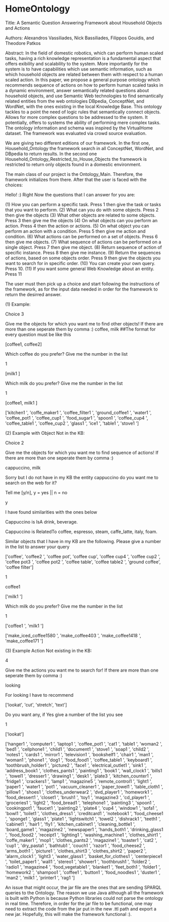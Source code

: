 # HomeOntology

Title: A Semantic Question Answering Framework about Household Objects and Actions

Authors: Alexandros Vassiliades, Nick Bassiliades, Filippos Gouidis, and Theodore Patkos

Abstract:
In the field of domestic robotics, which can perform human scaled tasks, having a rich knowledge representation is a fundamental aspect
that offers exibility and scalability to the system. More importantly for the system is to have capabilities which use semantic information, such as which household objects are related between them with respect to a human scaled action. In this paper, we propose a general purpose ontology which recommends sequence of actions on how to perform human scaled tasks in a dynamic environment, answer semantically related questions about household objects, and use Semantic Web technologies to find semantically related entities from the web ontologies DBpedia, ConceptNet, and WordNet, with the ones existing in the local Knowledge Base. This ontology tackles to a point the need of logic rules that semantically connect objects. Allows for more complex questions to be addressed to the system. It potentially, offers to systems the ability of performing mere complex tasks. The ontology information and schema was inspired by the VirtualHome dataset. The framework was evaluated via crowd source evaluation.

We are giving two different editions of our framework. In the first one, Household_Ontology the framework search in all ConceptNet, WordNet, and DBpedia to return results. In the second one Household_Ontology_Restricted_to_House_Objects the framework is restricted to return only objects found in a domestic environment.

The main class of our project is the Ontology_Main. Therefore, the framework initializes from there. After that the user is faced with the choices:



Hello! :) Right Now the questions that I can answer for you are:

(1) How you can perform a specific task. Press 1 then give the task or tasks that you want to perform.
(2) What can you do with some objects. Press 2 then give the objects
(3) What other objects are related to some objects. Press 3 then give me the objects
(4) On what objects can you perform an action. Press 4 then the action or actions.
(5) On what object you can perform an action with a condition. Press 5 then give me action and condition.
(6) What actions can be performed on a set of objects. Press 6 then give me objects.
(7) What sequence of actions can be performed on a single object. Press 7 then give me object.
(8) Return sequence of action of specific instance. Press 8 then give me instance.
(9) Return the sequences of actions, based on some objects order. Press 9 then give the objects you want to search for in specific order.
(10) You can create your own query. Press 10.
(11) If you want some general Web Knowledge about an entity. Press 11

The user must then pick up a choice and start following the instructions of the framework, as for the input data needed in order for the framework to return the desirred answer. 


(1) Example:

Choice 3 

Give me the objects for which you want me to find other objects! If there are more than one seperate them by comma :)
coffee, milk      ##The format for every question must be like this 


[coffee1, coffee2]

Which coffee do you prefer? Give me the number in the list

1


[milk1 ]

Which milk do you prefer? Give me the number in the list

1


[coffee1, milk1 ]

['kitchen1 ', 'coffe_maker1 ', 'coffee_filter1 ', 'ground_coffee1 ', 'water1 ', 'coffee_pot1 ', 'coffee_cup1 ', 'food_sugar1 ', 'spoon1 ', 'coffee_cup4 ', 'coffee_table1 ', 'coffee_cup2 ', 'glass1 ', 'ice1 ', 'table1 ', 'stove1 ']


(2) Example with Object Not in the KB:

Choice 2

Give me the objects for which you want me to find sequence of actions! If there are more than one seperate them by comma :)

cappuccino, milk

Sorry but I do not have in my KB the entity cappuccino do you want me to search on the web for it?

Tell me [y/n], y = yes || n = no

y

I have found similarities with the ones below
 
Cappuccino is IsA drink, beverage. 

Cappuccino is RelatedTo coffee, espresso, steam, caffe_latte, italy, foam. 

Similar objects that I have in my KB are the following. Please give a number in the list to answer your query

['coffee', 'coffee2 ', 'coffee pot', 'coffee cup', 'coffee cup4 ', 'coffee cup2 ', 'coffee pot3 ', 'coffee pot2 ', 'coffee table', 'coffee table2 ', 'ground coffee', 'coffee filter']

1

coffee1 

['milk1 ']

Which milk do you prefer? Give me the number in the list

1

['coffee1 ', 'milk1 ']

['make_iced_coffee1580 ', 'make_coffee403 ', 'make_coffee1418 ', 'make_coffee171 ']

(3) Example Action Not existing in the KB:

4

Give me the actions you want me to search for! If there are more than one seperate them by comma :)

looking

For looking I have to recommend

['lookat', 'cut', 'stretch', 'text']

Do you want any, if Yes give a number of the list you see

1

['lookat']

['hanger1 ', 'computer1 ', 'laptop1 ', 'coffee_pot1 ', 'cat1 ', 'table1 ', 'woman2 ', 'bed1 ', 'cellphone1 ', 'child1 ', 'document1 ', 'stove1 ', 'soap1 ', 'child2 ', 'notes1 ', 'cards1 ', 'mirror1 ', 'television1 ', 'bookshelf1 ', 'chair1 ', 'man1 ', 'woman1 ', 'phone1 ', 'dog1 ', 'food_food1 ', 'coffee_table1 ', 'keyboard1 ', 'toothbrush_holder1 ', 'picture2 ', 'face1 ', 'electrical_outlet1 ', 'sink1 ', 'address_book1 ', 'clothes_pants1 ', 'painting1 ', 'book1 ', 'wall_clock1 ', 'bills1 ', 'towel1 ', 'dresser1 ', 'drawing1 ', 'desk1 ', 'plate3 ', 'kitchen_counter1 ', 'fridge1 ', 'crackers1 ', 'lamp1 ', 'magazine5 ', 'remote_control1 ', 'light1 ', 'paper1 ', 'water1 ', 'pot1 ', 'vacuum_cleaner1 ', 'paper_towel1 ', 'table_cloth1 ', 'pillow1 ', 'shoes1 ', 'clothes_underwear2 ', 'dvd_player1 ', 'homework1 ', 'food_dessert1 ', 'closet1 ', 'brush1 ', 'toy1 ', 'magazine3 ', 'cd_player1 ', 'groceries1 ', 'light2 ', 'food_bread1 ', 'telephone1 ', 'painting3 ', 'spoon1 ', 'cookingpot1 ', 'faucet1 ', 'painting2 ', 'plate4 ', 'cup4 ', 'window1 ', 'sofa1 ', 'bowl1 ', 'toilet1 ', 'clothes_dress1 ', 'creditcard1 ', 'notebook1 ', 'food_cheese1 ', 'sponge1 ', 'glass1 ', 'plate1 ', 'lightswitch1 ', 'towel2 ', 'dishrack1 ', 'teeth1 ', 'cabinet1 ', 'hair1 ', 'fly1 ', 'kitchen_cabinet1 ', 'cleaning_bottle1 ', 'board_game1 ', 'magazine2 ', 'newspaper1 ', 'hands_both1 ', 'drinking_glass1 ', 'food_food2 ', 'receipt1 ', 'lighting1 ', 'washing_machine1 ', 'clothes_shirt1 ', 'coffe_maker1 ', 'mop1 ', 'clothes_pants2 ', 'magazine1 ', 'toaster1 ', 'cat2 ', 'cup1 ', 'dry_pasta1 ', 'bathtub1 ', 'couch1 ', 'razor1 ', 'food_cheese2 ', 'arms_both1 ', 'picture1 ', 'clothes_shirt3 ', 'clothes_shirt2 ', 'paper2 ', 'alarm_clock1 ', 'light3 ', 'water_glass1 ', 'basket_for_clothes1 ', 'centerpiece1 ', 'toilet_paper1 ', 'wall1 ', 'stereo1 ', 'shower1 ', 'toothbrush1 ', 'folder2 ', 'radio1 ', 'magazine4 ', 'food_vegetable1 ', 'blanket1 ', 'feet_both1 ', 'folder1 ', 'homework2 ', 'shampoo1 ', 'coffee1 ', 'button1 ', 'food_noodles1 ', 'duster1 ', 'man2 ', 'milk1 ', 'printer1 ', 'rag1 ']

 

An issue that might occur, the jar file are the ones that are sending SPARQL queries to the Ontology. The reason we use Java although all the framework is built with Python is because Python libraries could not parse the ontology in real time. Therefore, in order for the jar file to be functional, one may need to extract the code from the jar put in the new .ttl path and export a new jar. Hopefully, this will make the framework functional :).
